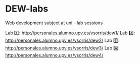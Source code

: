 # DEW-labs
Web development subject at uni - lab sessions

Lab 1️⃣: http://personales.alumno.upv.es/vsorris/dew1/
Lab 2️⃣: http://personales.alumno.upv.es/vsorris/dew2/
Lab 3️⃣: http://personales.alumno.upv.es/vsorris/dew3/
Lab 4️⃣: http://personales.alumno.upv.es/vsorris/dew4/
